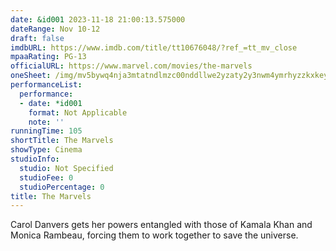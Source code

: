 ```yaml
---
date: &id001 2023-11-18 21:00:13.575000
dateRange: Nov 10-12
draft: false
imdbURL: https://www.imdb.com/title/tt10676048/?ref_=tt_mv_close
mpaaRating: PG-13
officialURL: https://www.marvel.com/movies/the-marvels
oneSheet: /img/mv5bywq4nja3mtatndlmzc00nddllwe2yzaty2y3nwm4ymrhyzzkxkeyxkfqcgdeqxvymtm1njm2odg1._v1_.jpg
performanceList:
  performance:
  - date: *id001
    format: Not Applicable
    note: ''
runningTime: 105
shortTitle: The Marvels
showType: Cinema
studioInfo:
  studio: Not Specified
  studioFee: 0
  studioPercentage: 0
title: The Marvels
---
```


Carol Danvers gets her powers entangled with those of Kamala Khan and Monica Rambeau, forcing them to work together to save the universe.